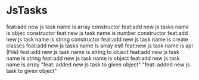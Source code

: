# JsTasks
feat:add new js task name is array constructor
feat:add new js tasks name is objec constructor
feat:new js task name is number constructor
feat:add new js task name is string constructor
feat:add new js task name is create classes
feat:add new js tasks name is array es6
feat:new js task name is api
(File)
feat:add new js task name is string to object
feat:add new js task name is string
feat:add new js task name is object
feat:add new js task name is array
"feat: added new js task to given object"
"feat: added new js task to given object"
